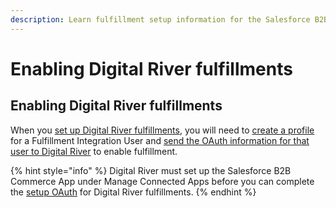 ```yaml
---
description: Learn fulfillment setup information for the Salesforce B2B Commerce App.
---
```


# Enabling Digital River fulfillments

## Enabling Digital River fulfillments

When you [set up Digital River fulfillments](../integrating-the-digital-river-salesforce-b2b-commerce-app/step-8-set-up-digital-river-fulfillments.md), you will need to [create a profile](../integrating-the-digital-river-salesforce-b2b-commerce-app/step-8-set-up-digital-river-fulfillments.md#step-7b-create-a-profile) for a Fulfillment Integration User and [send the OAuth information for that user to Digital River](../integrating-the-digital-river-salesforce-b2b-commerce-app/step-8-set-up-digital-river-fulfillments.md#step-7c-send-oauth-information-to-digital-river) to enable fulfillment.&#x20;

{% hint style="info" %}
Digital River must set up the Salesforce B2B Commerce App under Manage Connected Apps before you can complete the [setup OAuth](../integrating-the-digital-river-salesforce-b2b-commerce-app/step-8-set-up-digital-river-fulfillments.md#step-7d-set-up-oauth) for Digital River fulfillments.
{% endhint %}

